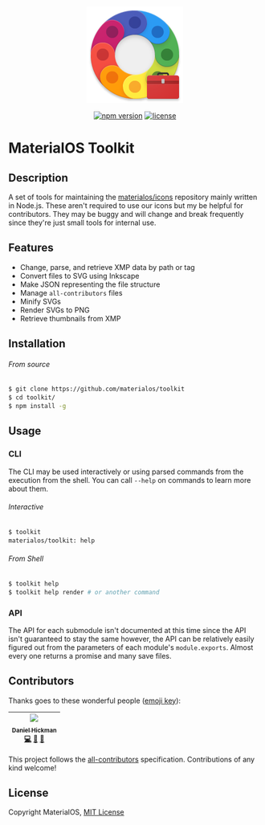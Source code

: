 <div align="center">

![Icon](img/icon.png)

</div>


<div align="center">

[![npm version](https://img.shields.io/npm/v/toolkit/materialos.svg)](https://www.npmjs.com/package/org/materialos/toolkit)
[![license](https://img.shields.io/github/license/materialos/toolkit.svg)](/LICENSE)

</div>


# MaterialOS Toolkit

## Description
A set of tools for maintaining the [materialos/icons](https://github.com/materialos/icons/) repository mainly written in Node.js. These aren't required to use our icons but my be helpful for contributors. They may be buggy and will change and break frequently since they're just small tools for internal use.


## Features
* Change, parse, and retrieve XMP data by path or tag
* Convert files to SVG using Inkscape
* Make JSON representing the file structure
* Manage `all-contributors` files
* Minify SVGs
* Render SVGs to PNG
* Retrieve thumbnails from XMP


## Installation
<!-- TODO: Once published to npm, uncomment -->
<!-- ###### From npm
```bash
$ npm install -g @materialos/toolkit
``` -->
###### From source
```bash
$ git clone https://github.com/materialos/toolkit
$ cd toolkit/
$ npm install -g
```


## Usage
### CLI
The CLI may be used interactively or using parsed commands from the execution from the shell. You can call `--help` on commands to learn more about them.
###### Interactive
```bash
$ toolkit
materialos/toolkit: help
```
###### From Shell
```bash
$ toolkit help
$ toolkit help render # or another command
```

### API
The API for each submodule isn't documented at this time since the API isn't guaranteed to stay the same however, the API can be relatively easily figured out from the parameters of each module's `module.exports`. Almost every one returns a promise and many save files.


## Contributors
Thanks goes to these wonderful people ([emoji key](https://github.com/kentcdodds/all-contributors#emoji-key)):

<!-- ALL-CONTRIBUTORS-LIST:START - Do not remove or modify this section -->
<!-- prettier-ignore -->
| [<img src="https://avatars2.githubusercontent.com/u/5341898?v=4" width="100px;"/><br /><sub><b>Daniel Hickman</b></sub>](https://www.danielhickman.com/)<br />[💻](https://github.com/materialos/toolkit/commits?author=danielhickman "Code") [🎨](#design-danielhickman "Design") [📖](https://github.com/materialos/toolkit/commits?author=danielhickman "Documentation") |
| :---: |
<!-- ALL-CONTRIBUTORS-LIST:END -->

This project follows the [all-contributors](https://github.com/kentcdodds/all-contributors) specification. Contributions of any kind welcome!

## License
Copyright MaterialOS, [MIT License](https://github.com/materialos/toolkit/blob/master/LICENSE)
